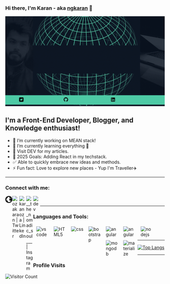 ### Hi there, I'm Karan - aka [ngkaran][website] 👋


[![karanoza](https://github.com/karanoza/karanoza/blob/master/icons/karancover.gif)](https://twitter.com/ozakaran)

## I'm a Front-End Developer, Blogger, and Knowledge enthusiast!

- 🔭 I’m currently working on MEAN stack!
- 🌱 I’m currently learning everything 🤣
- 📝 Visit DEV for my articles.
- 🥅 2025 Goals: Adding React in my techstack.
- ✅ Able to quickly embrace new ideas and methods.
- ⚡ Fun fact: Love to explore new places - Yup I'm Traveller✈️

---

### Connect with me:

[<img align="left" alt="ngkaran.com" width="22px" src="https://raw.githubusercontent.com/iconic/open-iconic/master/svg/globe.svg" />][website]
[<img align="left" alt="ozakaran | Twitter" width="22px" src="https://cdn.jsdelivr.net/npm/simple-icons@v3/icons/twitter.svg" />][twitter]
[<img align="left" alt="karanoza | LinkedIn" width="22px" src="https://cdn.jsdelivr.net/npm/simple-icons@v3/icons/linkedin.svg" />][linkedin]
[<img align="left" alt="__the_nomadic_soul___ | Instagram" width="22px" src="https://cdn.jsdelivr.net/npm/simple-icons@v3/icons/instagram.svg" />][instagram]
[<img align="left" alt="dev" width="22px" src="https://cdn.worldvectorlogo.com/logos/devto.svg" />][devblog]

<br />

---

### Languages and Tools:

[<img  align="left" style="margin-left: 5px; display: inline-block; padding: 5px;" alt="vs code" title="vscode"  src="https://upload.wikimedia.org/wikipedia/commons/thumb/9/9a/Visual_Studio_Code_1.35_icon.svg/1024px-Visual_Studio_Code_1.35_icon.svg.png" width="40px" >](https://code.visualstudio.com/)
[<img  align="left" style="margin-left: 5px; display: inline-block; padding: 5px;" alt="HTML5" title="HTML5"  src="https://upload.wikimedia.org/wikipedia/commons/thumb/6/61/HTML5_logo_and_wordmark.svg/512px-HTML5_logo_and_wordmark.svg.png" width="40px"  >](https://www.w3schools.com/html/default.asp)
[<img  align="left" style="margin-left: 5px; display: inline-block; padding: 5px;" alt="css" title="css"  src="https://cdn.iconscout.com/icon/free/png-512/css3-9-1175237.png" width="40px"  >](https://www.w3schools.com/css/default.asp)
[<img  align="left" style="margin-left: 5px; display: inline-block; padding: 5px;" alt="bootstrap" title="bootstrap"  src="https://upload.wikimedia.org/wikipedia/commons/thumb/b/b2/Bootstrap_logo.svg/1024px-Bootstrap_logo.svg.png" width="40px"  >](https://www.w3schools.com/bootstrap/bootstrap_ver.asp)
[<img  align="left" style="margin-left: 5px; display: inline-block; padding: 5px;" alt="angular" title="angular"  src="https://cdn.iconscout.com/icon/free/png-256/typescript-1174965.png" width="40px"  >](https://angular.io/)
[<img  align="left" style="margin-left: 5px; display: inline-block; padding: 5px;" alt="angular" title="angular"  src="https://angular.io/assets/images/logos/angular/angular.png" width="40px"  >](https://angular.io/)
[<img  align="left" style="margin-left: 5px; display: inline-block; padding: 5px;" alt="nodejs" title="nodejs"  src="https://icon-library.com/images/node-js-icon/node-js-icon-8.jpg" width="40px"  >](https://nodejs.dev/learn/nodejs-streams)
[<img  align="left" style="margin-left: 5px; display: inline-block; padding: 5px;" alt="mongodb" title="mongodb"  src="https://encrypted-tbn0.gstatic.com/images?q=tbn%3AANd9GcQTIVWXqfXCp4a2GzVEJF-1mFitkeyF_NGmrA&usqp=CAU" width="40px"  >](https://www.mongodb.com/)
[<img  align="left" style="margin-left: 5px; display: inline-block; padding: 5px;" alt="materialize" title="materialize"  src="https://colinstodd.com/images/posts/matcss-min.png" width="40px"  >](https://materializecss.com/)

<br />
<br />

---

[![Top Langs](https://github-readme-stats.vercel.app/api/top-langs/?username=karanoza&layout=compact&theme=radical)](https://github.com/anuraghazra/github-readme-stats)

[website]: https://ngkaran.com
[twitter]: https://twitter.com/OzaKaran
[instagram]: https://instagram.com/__mr.beardo__
[linkedin]: https://linkedin.com/in/karanoza
[devblog]: https://dev.to/ozakaran

---
### Profile Visits
![Visitor Count](https://profile-counter.glitch.me/karanoza/count.svg)
